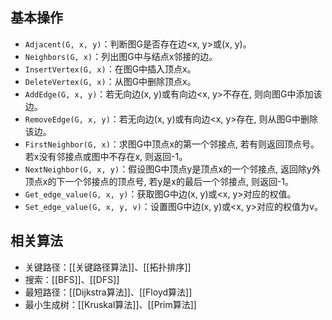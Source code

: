 


## 基本操作

- `Adjacent(G, x, y)`：判断图G是否存在边<x, y>或(x, y)。
- `Neighbors(G, x)`：列出图G中与结点x邻接的边。
- `InsertVertex(G, x)`：在图G中插入顶点x。
- `DeleteVertex(G, x)`：从图G中删除顶点x。
- `AddEdge(G, x, y)`：若无向边(x, y)或有向边<x, y>不存在, 则向图G中添加该边。
- `RemoveEdge(G, x, y)`：若无向边(x, y)或有向边<x, y>存在, 则从图G中删除该边。
- `FirstNeighbor(G, x)`：求图G中顶点x的第一个邻接点, 若有则返回顶点号。若x没有邻接点或图中不存在x, 则返回-1。
- `NextNeighbor(G, x, y)`：假设图G中顶点y是顶点x的一个邻接点, 返回除y外顶点x的下一个邻接点的顶点号, 若y是x的最后一个邻接点, 则返回-1。
- `Get_edge_value(G, x, y)`：获取图G中边(x, y)或<x, y>对应的权值。
- `Set_edge_value(G, x, y, v)`：设置图G中边(x, y)或<x, y>对应的权值为v。

## 相关算法

- 关键路径：[[关键路径算法]]、[[拓扑排序]]
- 搜索：[[BFS]]、[[DFS]]
- 最短路径：[[Dijkstra算法]]、[[Floyd算法]]
- 最小生成树：[[Kruskal算法]]、[[Prim算法]]